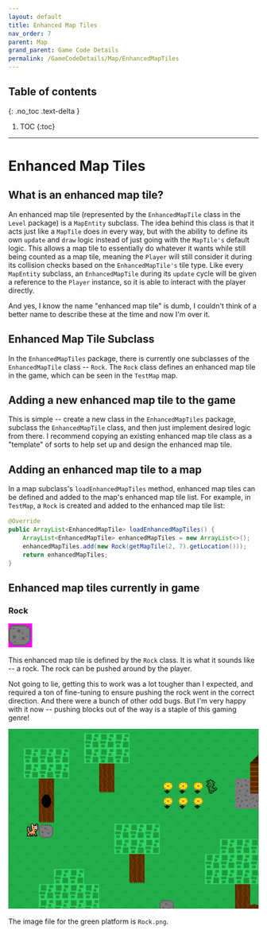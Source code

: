 ```yaml
---
layout: default
title: Enhanced Map Tiles
nav_order: 7
parent: Map
grand_parent: Game Code Details
permalink: /GameCodeDetails/Map/EnhancedMapTiles
---
```


## Table of contents
{: .no_toc .text-delta }

1. TOC
{:toc}

---

# Enhanced Map Tiles

## What is an enhanced map tile?

An enhanced map tile (represented by the `EnhancedMapTile` class in the `Level` package) is a `MapEntity` subclass. The idea behind
this class is that it acts just like a `MapTile` does in every way, but with the ability to define its own `update` and `draw` logic
instead of just going with the `MapTile's` default logic. This allows a map tile to essentially do whatever it wants while still
being counted as a map tile, meaning the `Player` will still consider it during its collision checks based on the `EnhancedMapTile's` tile type. Like
every `MapEntity` subclass, an `EnhancedMapTile` during its `update` cycle will be given a reference to the `Player` instance,
so it is able to interact with the player directly.

And yes, I know the name "enhanced map tile" is dumb, I couldn't think of a better name to describe these at the time and now I'm over it.

## Enhanced Map Tile Subclass

In the `EnhancedMapTiles` package, there is currently one subclasses of the `EnhancedMapTile` class -- `Rock`.
The `Rock` class defines an enhanced map tile in the game, which can be seen in the `TestMap` map.

## Adding a new enhanced map tile to the game

This is simple -- create a new class in the `EnhancedMapTiles` package, subclass the `EnhancedMapTile` class, and then just implement
desired logic from there. I recommend copying an existing enhanced map tile class as a "template" of sorts to help set up and design the enhanced map tile.

## Adding an enhanced map tile to a map

In a map subclass's `loadEnhancedMapTiles` method, enhanced map tiles can be defined and added to the map's enhanced map tile list. For example, in `TestMap`,
a `Rock` is created and added to the enhanced map tile list:

```java
@Override
public ArrayList<EnhancedMapTile> loadEnhancedMapTiles() {
    ArrayList<EnhancedMapTile> enhancedMapTiles = new ArrayList<>();
    enhancedMapTiles.add(new Rock(getMapTile(2, 7).getLocation()));
    return enhancedMapTiles;
}
```

## Enhanced map tiles currently in game

### Rock

![rock.png](../../../assets/images/rock.png)

This enhanced map tile is defined by the `Rock` class. It is what it sounds like -- a rock.
The rock can be pushed around by the player.

Not going to lie, getting this to work was a lot tougher than I expected, and required a ton of fine-tuning
to ensure pushing the rock went in the correct direction. And there were a bunch of other odd bugs.
But I'm very happy with it now -- pushing blocks out of the way is a staple of this gaming genre!

![pushing-rock.gif](../../../assets/images/pushing-rock.gif)

The image file for the green platform is `Rock.png`.

